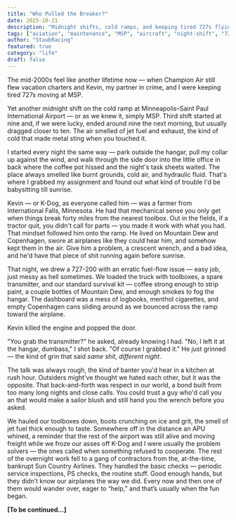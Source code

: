 ```yaml
---
title: "Who Pulled the Breaker?"
date: 2025-10-11
description: "Midnight shifts, cold ramps, and keeping tired 727s flying at MSP in the mid-2000s"
tags: ["aviation", "maintenance", "MSP", "aircraft", "night-shift", "727"]
author: "StaubRacing"
featured: true
category: "life"
draft: false
---
```


The mid-2000s feel like another lifetime now — when Champion Air still flew vacation charters and Kevin, my partner in crime, and I were keeping tired 727s moving at MSP.

Yet another midnight shift on the cold ramp at Minneapolis–Saint Paul International Airport — or as we knew it, simply MSP. Third shift started at nine and, if we were lucky, ended around nine the next morning, but usually dragged closer to ten. The air smelled of jet fuel and exhaust, the kind of cold that made metal sting when you touched it.

I started every night the same way — park outside the hangar, pull my collar up against the wind, and walk through the side door into the little office in back where the coffee pot hissed and the night's task sheets waited. The place always smelled like burnt grounds, cold air, and hydraulic fluid. That's where I grabbed my assignment and found out what kind of trouble I'd be babysitting till sunrise.

Kevin — or K-Dog, as everyone called him — was a farmer from International Falls, Minnesota. He had that mechanical sense you only get when things break forty miles from the nearest toolbox. Out in the fields, if a tractor quit, you didn't call for parts — you made it work with what you had. That mindset followed him onto the ramp. He lived on Mountain Dew and Copenhagen, swore at airplanes like they could hear him, and somehow kept them in the air. Give him a problem, a crescent wrench, and a bad idea, and he'd have that piece of shit running again before sunrise.

That night, we drew a 727-200 with an erratic fuel-flow issue — easy job, just messy as hell sometimes. We loaded the truck with toolboxes, a spare transmitter, and our standard survival kit — coffee strong enough to strip paint, a couple bottles of Mountain Dew, and enough smokes to fog the hangar. The dashboard was a mess of logbooks, menthol cigarettes, and empty Copenhagen cans sliding around as we bounced across the ramp toward the airplane.

Kevin killed the engine and popped the door.

"You grab the transmitter?" he asked, already knowing I had.
"No, I left it at the hangar, dumbass," I shot back. "Of course I grabbed it."
He just grinned — the kind of grin that said _same shit, different night_.

The talk was always rough, the kind of banter you'd hear in a kitchen at rush hour. Outsiders might've thought we hated each other, but it was the opposite. That back-and-forth was respect in our world, a bond built from too many long nights and close calls. You could trust a guy who'd call you an that would make a sailor blush and still hand you the wrench before you asked.

We hauled our toolboxes down, boots crunching on ice and grit, the smell of jet fuel thick enough to taste. Somewhere off in the distance an APU whined, a reminder that the rest of the airport was still alive and moving freight while we froze our asses off
K-Dog and I were usually the problem solvers — the ones called when something refused to cooperate. The rest of the overnight work fell to a gang of contractors from the, at-the-time, bankrupt Sun Country Airlines. They handled the basic checks — periodic service inspections, PS checks, the routine stuff. Good enough hands, but they didn’t know our airplanes the way we did. Every now and then one of them would wander over, eager to “help,” and that’s usually when the fun began.

**[To be continued...]**
